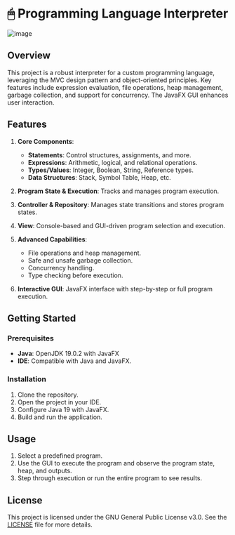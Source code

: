 # 🖱 Programming Language Interpreter

![image](https://github.com/user-attachments/assets/585c11d7-a88a-46dc-9db0-9b6688d6251c)

## Overview

This project is a robust interpreter for a custom programming language, leveraging the MVC design pattern and object-oriented principles. Key features include expression evaluation, file operations, heap management, garbage collection, and support for concurrency. The JavaFX GUI enhances user interaction.

## Features

1. **Core Components**:
    - **Statements**: Control structures, assignments, and more.
    - **Expressions**: Arithmetic, logical, and relational operations.
    - **Types/Values**: Integer, Boolean, String, Reference types.
    - **Data Structures**: Stack, Symbol Table, Heap, etc.

2. **Program State & Execution**: Tracks and manages program execution.

3. **Controller & Repository**: Manages state transitions and stores program states.

4. **View**: Console-based and GUI-driven program selection and execution.

5. **Advanced Capabilities**:
    - File operations and heap management.
    - Safe and unsafe garbage collection.
    - Concurrency handling.
    - Type checking before execution.

6. **Interactive GUI**: JavaFX interface with step-by-step or full program execution.

## Getting Started

### Prerequisites

- **Java**: OpenJDK 19.0.2 with JavaFX
- **IDE**: Compatible with Java and JavaFX.

### Installation

1. Clone the repository.
2. Open the project in your IDE.
3. Configure Java 19 with JavaFX.
4. Build and run the application.

## Usage

1. Select a predefined program.
2. Use the GUI to execute the program and observe the program state, heap, and outputs.
3. Step through execution or run the entire program to see results.

## License

This project is licensed under the GNU General Public License v3.0. See the [LICENSE](./LICENSE) file for more details.
